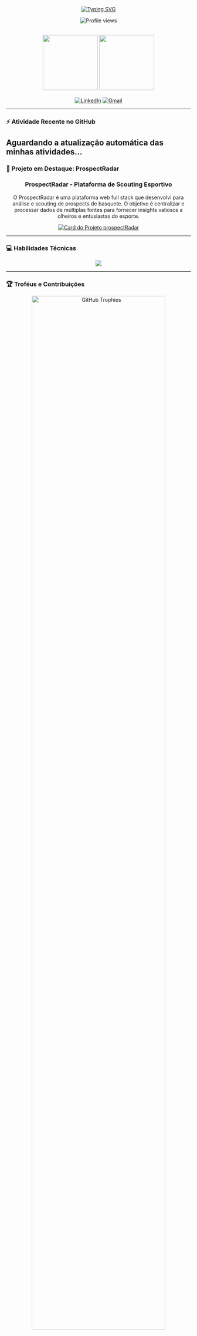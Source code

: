 <div align="center">
  <a href="https://git.io/typing-svg"><img src="https://readme-typing-svg.herokuapp.com?font=Fira+Code&size=30&pause=1000&color=61DAFB&center=true&vCenter=true&width=435&lines=Ol%C3%A1!+Sou+o+Vin%C3%ADcius+Silveira;Desenvolvedor+Full+Stack;Estudante+de+Ci%C3%AAncia+da+Computa%C3%A7%C3%A3o" alt="Typing SVG" /></a>
</div>

<div align="center"> 
  <p>
    <img src="https://komarev.com/ghpvc/?username=vinicius-silveira1&label=PROFILE+VIEWS&color=0e75b6&style=flat" alt="Profile views"/>
  </p>
  <div style="display: inline_block"><br>
    <img align="center" height="150em" src="https://github-readme-stats.vercel.app/api?username=vinicius-silveira1&show_icons=true&theme=dracula&include_all_commits=true&count_private=true"/>
    <img align="center" height="150em" src="https://github-readme-stats.vercel.app/api/top-langs/?username=vinicius-silveira1&layout=compact&langs_count=7&theme=dracula"/>
  </div>
</div>

<div align="center" style="margin-top: 20px;"> 
  <a href="https://linkedin.com/in/viniciusfernandosilveira" target="_blank"><img src="https://img.shields.io/badge/LinkedIn-0077B5?style=for-the-badge&logo=linkedin&logoColor=white" alt="LinkedIn"/></a>
  <a href="mailto:vinifs19@gmail.com" target="_blank"><img src="https://img.shields.io/badge/Gmail-D14836?style=for-the-badge&logo=gmail&logoColor=white" alt="Gmail"/></a>
</div>

---

### ⚡ Atividade Recente no GitHub

Aguardando a atualização automática das minhas atividades...
---

### 🚀 Projeto em Destaque: ProspectRadar
<div align="center">
  <h3><strong> ProspectRadar - Plataforma de Scouting Esportivo </strong></h3>
  <p>O ProspectRadar é uma plataforma web full stack que desenvolvi para análise e scouting de prospects de basquete. O objetivo é centralizar e processar dados de múltiplas fontes para fornecer insights valiosos a olheiros e entusiastas do esporte.</p>

  <a href="https://github.com/vinicius-silveira1/prospectRadar">
    <img src="https://github-readme-stats.vercel.app/api/pin/?username=vinicius-silveira1&repo=prospectRadar&theme=dracula&bg_color=0d1117&title_color=61dafb&text_color=ffffff&icon_color=61dafb" alt="Card do Projeto prospectRadar"/>
  </a>
</div>

---

### 💻 Habilidades Técnicas
<div align="center">
  <img src="https://skillicons.dev/icons?i=java,spring,nodejs,react,js,html,css,tailwind,postgresql,docker,git,aws,vite" />
</div>

---

### 🏆 Troféus e Contribuições
<div align="center">
  <img width="85%" src="https://github-profile-trophy.vercel.app/?username=vinicius-silveira1&theme=dracula&column=7&no-frame=true&no-bg=true" alt="GitHub Trophies"/>
  <br>
  <img src="https://github.com/vinicius-silveira1/vinicius-silveira1/blob/output/github-contribution-grid-snake.svg" alt="Snake animation"/>
</div>
